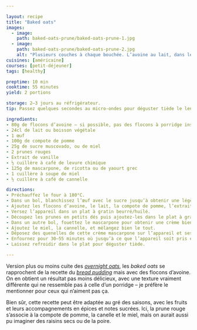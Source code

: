 ```yaml
---

layout: recipe
title: "Baked oats"
images:
  - image:
    path: baked-oats-prune/baked-oats-prune-1.jpg
  - image:
    path: baked-oats-prune/baked-oats-prune-2.jpg
    alt: "Plusieurs couches à chaque bouchée. L’avoine au lait, dans lequel des morceaux de prunes fondants vinnent se lover, et un nuage de mascarpone qui rappelle la texture du cheesecake, surplombé de la croûte qui s’est formée à la cuisson."
cuisines: [américaine]
courses: [petit-déjeuner]
tags: [healthy]

preptime: 10 min
cooktime: 55 minutes
yield: 2 portions

storage: 2–3 jours au réfrigérateur.
tip: Passez quelques secondes au micro-ondes pour déguster tiède le lendemain, s’il vous en reste.

ingredients:
- 80g de flocons d’avoine – si possible, pas des flocons à porridge instantané type Quaker Oats
- 24cl de lait ou boisson végétale
- 1 œuf 
- 100g de compote de pomme
- 25g de sucre muscovado, ou de miel
- 2 prunes rouges 
- Extrait de vanille
- ½ cuillère à café de levure chimique 
- 125g de mascarpone, de ricotta ou de yaourt grec
- 1 cuillère à soupe de miel
- ½ cuillère à café de cannelle

directions:
- Préchauffez le four à 180°C.
- Dans un bol, blanchissez l’œuf avec le sucre jusqu’à obtenir une légère mousse en surface.
- Ajoutez les flocons d’avoine, le lait, la compote de pomme, l’extrait de vanille, la levure chimique, et mélangez bien.
- Versez l’appareil dans un plat à gratin beurré/huilé.
- Découpez les prunes en petits dés puis ajoutez-les dans le plat à gratin.
- Dans un autre bol, fouettez le mascarpone pour obtenir une crème bien lisse.
- Ajoutez le miel, la cannelle, et mélangez bien le tout.
- Déposez des quenelles de cette crème mascarpone sur l’appareil et ses fruits.
- Enfournez pour 30–55 minutes où jusqu’à ce que l’appareil soit pris et gigote à peine au centre – ça va dépendre de votre plat mais également du degré de maturité de vos fruits. Si besoin de plus de cuisson, déposez du papier aluminium sur le dessus du plat.
- Laissez refroidir dans le plat pour déguster tiède.

---
```


Version plus ou moins cuite des <i lang="en">[overnight oats](overnight-oats.html)</i>, les <i lang="en">baked oats</i> se rapprochent de la recette du <i lang="en">[bread pudding](pudding-poire-prune.html)</i> mais avec des flocons d’avoine. On en obtient un résultat pas moins délicieux, avec une texture vraiment différente qui ne ressemble pas à celle d’un porridge – je préfère le mentionner pour ceux qui n’aiment pas ça.

Bien sûr, cette recette peut être adaptée au gré des saisons, avec les fruits et leurs accompagnements en épices et notes sucrées. Ici, la prune rouge s’associe à la compote de pomme, la canelle et le miel, mais on aurait aussi pu imaginer des raisins secs ou de la poire. 
